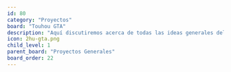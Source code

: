 ```yaml
---
id: 80
category: "Proyectos"
board: "Touhou GTA"
description: "Aquí discutiremos acerca de todas las ideas generales del juego Touhou GTA. Su historia, sus personajes, sus misiones, su actividad extra. Planificación General. ¿Eres chico de ideas? Entra aquí."
icon: 2hu-gta.png
child_level: 1
parent_board: "Proyectos Generales"
board_order: 22
---
```

